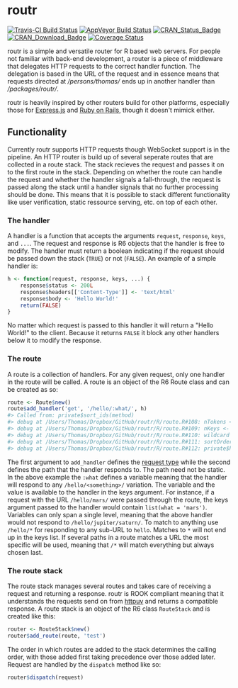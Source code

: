
<!-- README.md is generated from README.Rmd. Please edit that file -->
routr
=====

[![Travis-CI Build Status](https://travis-ci.org/thomasp85/routr.svg?branch=master)](https://travis-ci.org/thomasp85/routr) [![AppVeyor Build Status](https://ci.appveyor.com/api/projects/status/github/thomasp85/routr?branch=master&svg=true)](https://ci.appveyor.com/project/thomasp85/routr) [![CRAN\_Status\_Badge](http://www.r-pkg.org/badges/version/routr)](http://cran.r-project.org/package=routr) [![CRAN\_Download\_Badge](http://cranlogs.r-pkg.org/badges/grand-total/routr)](http://cran.r-project.org/package=routr) [![Coverage Status](https://img.shields.io/codecov/c/github/thomasp85/routr/master.svg)](https://codecov.io/github/thomasp85/routr?branch=master)

routr is a simple and versatile router for R based web servers. For people not familiar with back-end development, a router is a piece of middleware that delegates HTTP requests to the correct handler function. The delegation is based in the URL of the request and in essence means that requests directed at */persons/thomas/* ends up in another handler than */packages/routr/*.

routr is heavily inspired by other routers build for other platforms, especially those for [Express.js](https://github.com/expressjs) and [Ruby on Rails](https://github.com/rails/rails), though it doesn't mimick either.

Functionality
-------------

Currently routr supports HTTP requests though WebSocket support is in the pipeline. An HTTP router is build up of several seperate routes that are collected in a route stack. The stack recieves the request and passes it on to the first route in the stack. Depending on whether the route can handle the request and whether the handler signals a fall-through, the request is passed along the stack until a handler signals that no further processing should be done. This means that it is possible to stack different functionality like user verification, static ressource serving, etc. on top of each other.

### The handler

A handler is a function that accepts the arguments `request`, `response`, `keys`, and `...`. The request and response is R6 objects that the handler is free to modify. The handler must return a boolean indicating if the request should be passed down the stack (`TRUE`) or not (`FALSE`). An example of a simple handler is:

``` r
h <- function(request, response, keys, ...) {
    response$status <- 200L
    response$headers[['Content-Type']] <- 'text/html'
    response$body <- 'Hello World!'
    return(FALSE)
}
```

No matter which request is passed to this handler it will return a "Hello World!" to the client. Because it returns `FALSE` it block any other handlers below it to modify the response.

### The route

A route is a collection of handlers. For any given request, only one handler in the route will be called. A route is an object of the R6 Route class and can be created as so:

``` r
route <- Route$new()
route$add_handler('get', '/hello/:what/', h)
#> Called from: private$sort_ids(method)
#> debug at /Users/Thomas/Dropbox/GitHub/routr/R/route.R#108: nTokens <- sapply(private$handlerMap[[method]], `[[`, "nTokens")
#> debug at /Users/Thomas/Dropbox/GitHub/routr/R/route.R#109: nKeys <- sapply(private$handlerMap[[method]], `[[`, "nKeys")
#> debug at /Users/Thomas/Dropbox/GitHub/routr/R/route.R#110: wildcard <- sapply(private$handlerMap[[method]], `[[`, "wildcard")
#> debug at /Users/Thomas/Dropbox/GitHub/routr/R/route.R#111: sortOrder <- order(nTokens, nKeys, !wildcard, decreasing = TRUE)
#> debug at /Users/Thomas/Dropbox/GitHub/routr/R/route.R#112: private$handlerMap[[method]] <- private$handlerMap[[method]][sortOrder]
```

The first argument to `add_handler` defines the [request type](https://en.wikipedia.org/wiki/Hypertext_Transfer_Protocol#Request_methods) while the second defines the path that the handler responds to. The path need not be static. In the above example the `:what` defines a variable meaning that the handler will respond to any `/hello/<something>/` variation. The variable and the value is available to the handler in the keys argument. For instance, if a request with the URL `/hello/mars/` were passed through the route, the keys argument passed to the handler would contain `list(what = 'mars')`. Variables can only span a single level, meaning that the above handler would not respond to `/hello/jupiter/saturn/`. To match to anything use `/hello/*` for responding to any sub-URL to `hello`. Matches to `*` will not end up in the keys list. If several paths in a route matches a URL the most specific will be used, meaning that `/*` will match everything but always chosen last.

### The route stack

The route stack manages several routes and takes care of receiving a request and returning a response. routr is ROOK compliant meaning that it understands the requests send on from [httpuv](https://github.com/rstudio/httpuv) and returns a compatible response. A route stack is an object of the R6 class `RouteStack` and is created like this:

``` r
router <- RouteStack$new()
router$add_route(route, 'test')
```

The order in which routes are added to the stack determines the calling order, with those added first taking precedence over those added later. Request are handled by the `dispatch` method like so:

``` r
router$dispatch(request)
```
